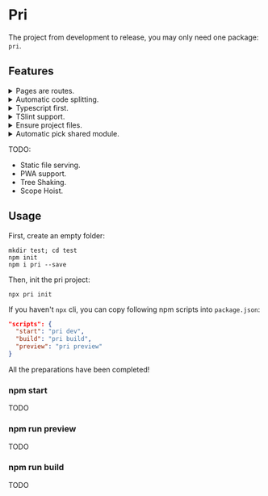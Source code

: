 # Pri

The project from development to release, you may only need one package: `pri`.

## Features

<details>
  <p>
  <summary>Pages are routes.</summary>
  
  Populate `.src/pages/index.tsx` inside your project:

  ```typescript
  export default () => <div>Hello pri!</div>
  ```

  Then, just run `npm start`, this page will be seen in  the automatically opened window.
  </p>

</details>

<details>
  <summary>Automatic code splitting.</summary>
  
  <p>
  > As long as there are two or more files under `pages`, the code splitting function will be automatically opened.
  
  We will automatically generate the following routing:

  ```typescript
  const srcPagesIndex = Loadable({
    loader: () => import("..."),
    loading: () => null
  })

  const srcPagesOther = Loadable({
    loader: () => import("..."),
    loading: () => null
  })
  ```
  </p>

</details>

<details>
  <summary>Typescript first.</summary>
  
  <p>
  `Pri` is written by typescript, so it's easy to use in typescript:

  ```typescript
  // pages/index.tsx
  import { React } from "pri"
  ```
  </p>

</details>

<details>
  <summary>TSlint support.</summary>
  
  <p>
  After install `pri`, tslint has been installed, and after run `pri init`, `tslint.json` will be automatic created.
  </p>

</details>

<details>
  <summary>Ensure project files.</summary>
  TODO
</details>

<details>
  <summary>Automatic pick shared module.</summary>
  TODO
</details>

TODO:

- Static file serving.
- PWA support.
- Tree Shaking.
- Scope Hoist.

## Usage

First, create an empty folder:

```shell
mkdir test; cd test
npm init
npm i pri --save
```

Then, init the pri project:

```shell
npx pri init
```

If you haven't `npx` cli, you can copy following npm scripts into `package.json`:

```json
"scripts": {
  "start": "pri dev",
  "build": "pri build",
  "preview": "pri preview"
}
```

All the preparations have been completed!

### npm start

TODO

### npm run preview

TODO

### npm run build

TODO